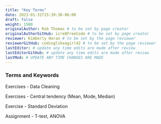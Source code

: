 ```yaml
---
title: "Key Terms"
date: 2023-01-31T15:39:38-06:00
draft: false
weight: 1500
originalAuthor: Rob Thomas # to be set by page creator
originalAuthorGitHub: icre8FreeCode # to be set by page creator
reviewer: Kimberly Horan # to be set by the page reviewer
reviewerGitHub: codinglikeagirl42 # to be set by the page reviewer
lastEditor: # update any time edits are made after review
lastEditorGitHub: # update any time edits are made after review
lastMod: # UPDATE ANY TIME CHANGES ARE MADE
---
```


### Terms and Keywords 

Exercises - Data Cleaning 

Exercises - Central tendency (Mean, Mode, Median)

Exercise - Standard Deviation

Assignment - T-test, ANOVA
